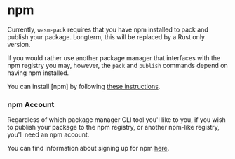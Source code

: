 # npm

Currently, `wasm-pack` requires that you have npm installed to pack and publish your
package. Longterm, this will be replaced by a Rust only version.

If you would rather use another package manager that interfaces with the npm registry
you may, however, the `pack` and `publish` commands depend on having npm installed.

You can install [npm] by following [these instructions][npm-install-info].

### npm Account

Regardless of which package manager CLI tool you'l like to you, if you wish to publish
your package to the npm registry, or another npm-like registry, you'll need an npm
account.

You can find information about signing up for npm [here][npm-signup-info].

[npm-install-info]: https://www.npmjs.com/get-npm
[npm-signup-info]: https://www.npmjs.com/signup
